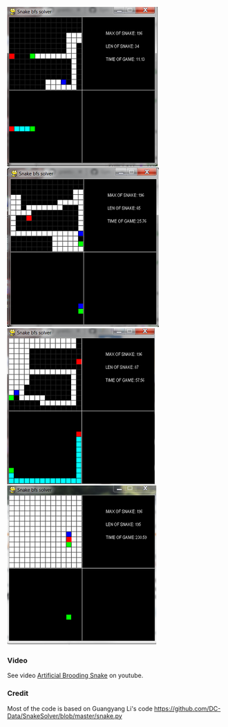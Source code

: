 ![](images/len_34_t_075.png) ![](images/len_65_t_075.png)    
![](images/len_87_t_075.png) ![](images/len196_t_075.png)

### Video
See video [Artificial Brooding Snake](https://www.youtube.com/watch?v=-jNfUrVniNg&t=2s) on youtube.

### Credit
Most of the code is based on Guangyang Li's code https://github.com/DC-Data/SnakeSolver/blob/master/snake.py

